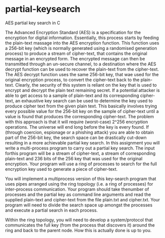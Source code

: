 # partial-keysearch
AES partial key search in C


The Advanced Encryption Standard (AES) is a specification for the encryption for digital information. 
Essentially, this process starts by feeding the plain-text massage into the AES encryption function. This
function uses a 256-bit key (which is normally generated using a randomised generation process) to
produce a stream of cipher-text, that contains the original message in an encrypted form. The encrypted
message can then be transmitted through an un-secure channel, to a destination where the AES decrypt
function can be used to recover the plain-text from the cipher-text. The AES decrypt function uses the same
256-bit key, that wae used for the original encryption process, to convert the cipher-text back to the plain-
text.
Clearly, the security of this system is reliant on the key that is used to encrypt and decrypt the plain text
remaining secret. If a potential attacker is able to get access to a sample of plain-text and its corresponding
cipher-text, an exhaustive key search can be used to determine the key used to produce cipher text from
the given plain text. This basically involves trying every possible value for the 256-bit key on the sample of
cipher-text until a value is found that produces the corresponding cipher-text. The problem with this
approach is that it will require (worst-case) 2^256 encryption operations. The universe will end long before
the key is every found. If (through coercion, espionage or a phishing attack) you are able to obtain part of
the 256-bit key, the search space can be drastically cut-down resulting in a more achievable partial key
search.
In this assignment you will write a multi-process program to carry out a partial key search. The input forthis program will be a stream of cipher-text, a stream of corresponding plain-text and 236 bits of the 256 key
that was used for the original encryption.
Your program will use a ring of processes to search for the full encryption key used to generate a piece of
cipher-text.

You will implement a multiprocess version of this key-search program that uses pipes arranged using the
ring topology (i.e. a ring of processes) for inter-process communication. Your program should take thenumber of processes and the partial key as command line arguments and read the supplied plain-text and
cipher-text from the file plain.txt and cipher.txt. Your program will need to divide the search space up
amongst the processes and execute a partial search in each process.

Within the ring topology, you will need to develop a system/protocol that communicates the full key (from
the process that discovers it) around the ring and back to the parent node. How this is actually done is up to
you.
